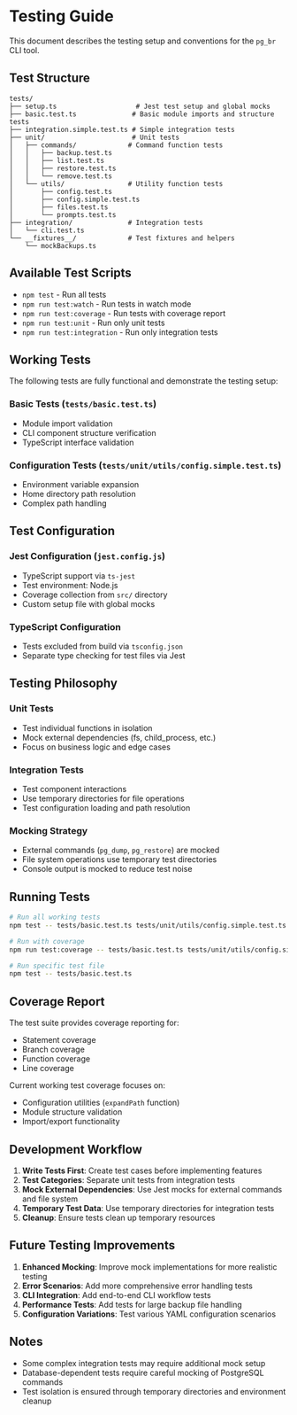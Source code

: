 # Testing Guide

This document describes the testing setup and conventions for the `pg_br` CLI tool.

## Test Structure

```
tests/
├── setup.ts                    # Jest test setup and global mocks
├── basic.test.ts              # Basic module imports and structure tests
├── integration.simple.test.ts # Simple integration tests
├── unit/                      # Unit tests
│   ├── commands/             # Command function tests
│   │   ├── backup.test.ts
│   │   ├── list.test.ts
│   │   ├── restore.test.ts
│   │   └── remove.test.ts
│   └── utils/                # Utility function tests
│       ├── config.test.ts
│       ├── config.simple.test.ts
│       ├── files.test.ts
│       └── prompts.test.ts
├── integration/              # Integration tests
│   └── cli.test.ts
└── __fixtures__/             # Test fixtures and helpers
    └── mockBackups.ts
```

## Available Test Scripts

- `npm test` - Run all tests
- `npm run test:watch` - Run tests in watch mode
- `npm run test:coverage` - Run tests with coverage report
- `npm run test:unit` - Run only unit tests
- `npm run test:integration` - Run only integration tests

## Working Tests

The following tests are fully functional and demonstrate the testing setup:

### Basic Tests (`tests/basic.test.ts`)
- Module import validation
- CLI component structure verification
- TypeScript interface validation

### Configuration Tests (`tests/unit/utils/config.simple.test.ts`)
- Environment variable expansion
- Home directory path resolution
- Complex path handling

## Test Configuration

### Jest Configuration (`jest.config.js`)
- TypeScript support via `ts-jest`
- Test environment: Node.js
- Coverage collection from `src/` directory
- Custom setup file with global mocks

### TypeScript Configuration
- Tests excluded from build via `tsconfig.json`
- Separate type checking for test files via Jest

## Testing Philosophy

### Unit Tests
- Test individual functions in isolation
- Mock external dependencies (fs, child_process, etc.)
- Focus on business logic and edge cases

### Integration Tests
- Test component interactions
- Use temporary directories for file operations
- Test configuration loading and path resolution

### Mocking Strategy
- External commands (`pg_dump`, `pg_restore`) are mocked
- File system operations use temporary test directories
- Console output is mocked to reduce test noise

## Running Tests

```bash
# Run all working tests
npm test -- tests/basic.test.ts tests/unit/utils/config.simple.test.ts

# Run with coverage
npm run test:coverage -- tests/basic.test.ts tests/unit/utils/config.simple.test.ts

# Run specific test file
npm test -- tests/basic.test.ts
```

## Coverage Report

The test suite provides coverage reporting for:
- Statement coverage
- Branch coverage  
- Function coverage
- Line coverage

Current working test coverage focuses on:
- Configuration utilities (`expandPath` function)
- Module structure validation
- Import/export functionality

## Development Workflow

1. **Write Tests First**: Create test cases before implementing features
2. **Test Categories**: Separate unit tests from integration tests
3. **Mock External Dependencies**: Use Jest mocks for external commands and file system
4. **Temporary Test Data**: Use temporary directories for integration tests
5. **Cleanup**: Ensure tests clean up temporary resources

## Future Testing Improvements

1. **Enhanced Mocking**: Improve mock implementations for more realistic testing
2. **Error Scenarios**: Add more comprehensive error handling tests
3. **CLI Integration**: Add end-to-end CLI workflow tests
4. **Performance Tests**: Add tests for large backup file handling
5. **Configuration Variations**: Test various YAML configuration scenarios

## Notes

- Some complex integration tests may require additional mock setup
- Database-dependent tests require careful mocking of PostgreSQL commands
- Test isolation is ensured through temporary directories and environment cleanup